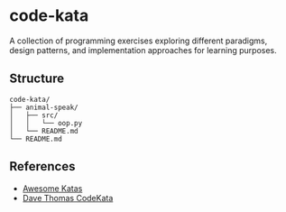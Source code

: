 # code-kata

A collection of programming exercises exploring different paradigms, design patterns, and implementation approaches for learning purposes.

## Structure
```
code-kata/
├── animal-speak/
│   ├── src/
│   │   └── oop.py
│   └── README.md 
└── README.md
```

## References
- [Awesome Katas](https://github.com/gamontal/awesome-katas)
- [Dave Thomas CodeKata](http://codekata.com/)